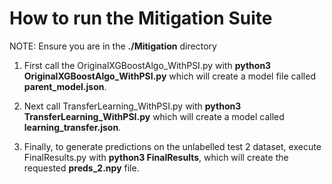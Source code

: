 # How to run the Mitigation Suite

NOTE: Ensure you are in the **./Mitigation** directory

1. First call the OriginalXGBoostAlgo_WithPSI.py with **python3 OriginalXGBoostAlgo_WithPSI.py** which will create a  model file called **parent_model.json**.

2. Next call TransferLearning_WithPSI.py with **python3 TransferLearning_WithPSI.py** which will create a model called  **learning_transfer.json**.

3. Finally, to generate predictions on the unlabelled test 2 dataset, execute FinalResults.py with **python3 FinalResults**, which will create the requested **preds_2.npy** file.